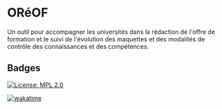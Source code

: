 # ORéOF

Un outil pour accompagner les universités dans la rédaction de l'offre de formation et le suivi de l'évolution des maquettes et des modalités de contrôle des connaissances et des compétences.

## Badges

[![License: MPL 2.0](https://img.shields.io/badge/License-MPL%202.0-brightgreen.svg)](https://opensource.org/licenses/MPL-2.0)

[![wakatime](https://wakatime.com/badge/user/0fe4fe6d-69cf-45d8-b776-72cd9aa52cbb/project/ebb5dc14-530a-489f-b258-779c09022791.svg)](https://wakatime.com/badge/user/0fe4fe6d-69cf-45d8-b776-72cd9aa52cbb/project/ebb5dc14-530a-489f-b258-779c09022791)
